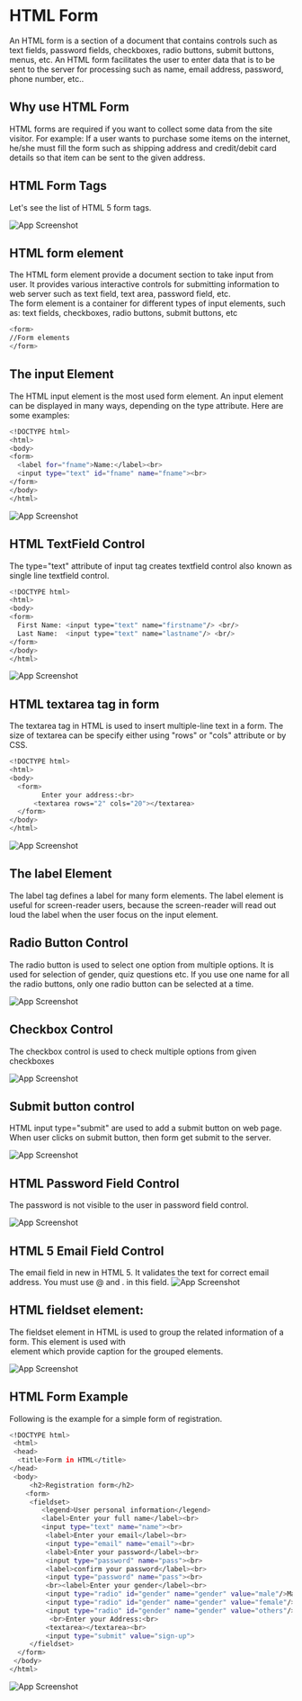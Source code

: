 # HTML Form

An HTML form is a section of a document that contains controls such as text fields, password fields, checkboxes, radio buttons, submit buttons, menus, etc.
An HTML form facilitates the user to enter data that is to be sent to the server for processing such as name, email address, password, phone number, etc..

## Why use HTML Form

HTML forms are required if you want to collect some data from the site visitor.
For example: If a user wants to purchase some items on the internet, he/she must fill the form such as shipping address and credit/debit card details so that item can be sent to the given address.

## HTML Form Tags
Let's see the list of HTML 5 form tags.

![App Screenshot](https://codebridgeplus.com/wp-content/uploads/html-form.jpg)

## HTML form element
The HTML form element provide a document section to take input from user. It provides various interactive controls for submitting information to web server such as text field, text area, password field, etc.
The form element is a container for different types of input elements, such as: text fields, checkboxes, radio buttons, submit buttons, etc

```bash
<form>  
//Form elements  
</form>
```

## The input Element

The HTML input element is the most used form element.
An input element can be displayed in many ways, depending on the type attribute.
Here are some examples:

```bash
<!DOCTYPE html>
<html>
<body>
<form>
  <label for="fname">Name:</label><br>
  <input type="text" id="fname" name="fname"><br>
</form> 
</body>
</html> 
```
![App Screenshot](https://www.w3jar.com/wp-content/uploads/input-type-text.png)

## HTML TextField Control

The type="text" attribute of input tag creates textfield control also known as single line textfield control.

```bash
<!DOCTYPE html>
<html>
<body>
<form>  
  First Name: <input type="text" name="firstname"/> <br/>  
  Last Name:  <input type="text" name="lastname"/> <br/>  
</form>
</body>
</html> 
```

![App Screenshot](https://static.javatpoint.com/htmlpages/images/html-textfield-control.png)

## HTML textarea tag in form

The textarea tag in HTML is used to insert multiple-line text in a form. The size of textarea can be specify either using "rows" or "cols" attribute or by CSS.

```bash
<!DOCTYPE html>  
<html>    
<body>  
  <form>  
        Enter your address:<br>  
      <textarea rows="2" cols="20"></textarea>  
  </form>  
</body>  
</html>
```

![App Screenshot](https://static.javatpoint.com/htmlpages/images/html-textarea-tag-in-form.png)

## The label Element

The label tag defines a label for many form elements.
The label element is useful for screen-reader users, because the screen-reader will read out loud the label when the user focus on the input element.

## Radio Button Control

The radio button is used to select one option from multiple options. It is used for selection of gender, quiz questions etc.
If you use one name for all the radio buttons, only one radio button can be selected at a time.

![App Screenshot](https://res.cloudinary.com/practicaldev/image/fetch/s--m5WmQIUZ--/c_limit%2Cf_auto%2Cfl_progressive%2Cq_auto%2Cw_880/https://dev-to-uploads.s3.amazonaws.com/i/c260ismydk1rj54ykvpt.png)

## Checkbox Control
The checkbox control is used to check multiple options from given checkboxes

![App Screenshot](https://i.stack.imgur.com/xSqEw.jpg)

## Submit button control

HTML input type="submit" are used to add a submit button on web page. When user clicks on submit button, then form get submit to the server.

![App Screenshot](https://encrypted-tbn0.gstatic.com/images?q=tbn:ANd9GcQRP8DuEd20dJHNsEKtF7VOK0Ot9PoHmrhGh-yHwpdMnUqMjwk1nB-avhqM6wGu5p3sJnM&usqp=CAU)


## HTML Password Field Control

The password is not visible to the user in password field control.

![App Screenshot](https://i.stack.imgur.com/Po7JT.jpg)

## HTML 5 Email Field Control

The email field in new in HTML 5. It validates the text for correct email address. You must use @ and . in this field.
![App Screenshot](https://static.javatpoint.com/htmlpages/images/html-5-email-field-control2.png)

## HTML fieldset element:

The fieldset element in HTML is used to group the related information of a form. This element is used with <legend> element which provide caption for the grouped elements.

![App Screenshot](https://docs.webix.com/media/desktop/form_fieldset.png)

## HTML Form Example
Following is the example for a simple form of registration.

```bash
<!DOCTYPE html>  
 <html>  
 <head>  
  <title>Form in HTML</title>  
</head>  
 <body>  
     <h2>Registration form</h2>  
    <form>  
     <fieldset>  
        <legend>User personal information</legend>  
        <label>Enter your full name</label><br>  
        <input type="text" name="name"><br>  
         <label>Enter your email</label><br>  
         <input type="email" name="email"><br>  
         <label>Enter your password</label><br>  
         <input type="password" name="pass"><br>  
         <label>confirm your password</label><br>  
         <input type="password" name="pass"><br>  
         <br><label>Enter your gender</label><br>  
         <input type="radio" id="gender" name="gender" value="male"/>Male  <br>  
         <input type="radio" id="gender" name="gender" value="female"/>Female <br/>    
         <input type="radio" id="gender" name="gender" value="others"/>others <br/>   
          <br>Enter your Address:<br>  
         <textarea></textarea><br>  
         <input type="submit" value="sign-up">  
     </fieldset>  
  </form>  
 </body>  
</html>  

```
![App Screenshot](https://static.javatpoint.com/htmlpages/images/html-form-example.png)